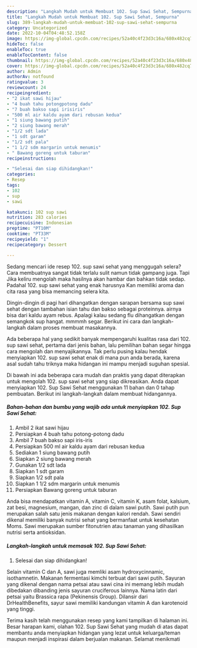 ```yaml
---
description: "Langkah Mudah untuk Membuat 102. Sup Sawi Sehat, Sempurna"
title: "Langkah Mudah untuk Membuat 102. Sup Sawi Sehat, Sempurna"
slug: 389-langkah-mudah-untuk-membuat-102-sup-sawi-sehat-sempurna
category: Uncategorized
date: 2022-10-04T04:48:52.158Z
image: https://img-global.cpcdn.com/recipes/52a40c4f23d3c16a/680x482cq70/102-sup-sawi-sehat-foto-resep-utama.jpg
hideToc: false
enableToc: true
enableTocContent: false
thumbnail: https://img-global.cpcdn.com/recipes/52a40c4f23d3c16a/680x482cq70/102-sup-sawi-sehat-foto-resep-utama.jpg
cover: https://img-global.cpcdn.com/recipes/52a40c4f23d3c16a/680x482cq70/102-sup-sawi-sehat-foto-resep-utama.jpg
author: Admin
authorAv: notfound
ratingvalue: 3
reviewcount: 24
recipeingredient:
- "2 ikat sawi hijau"
- "4 buah tahu potongpotong dadu"
- "7 buah bakso sapi irisiris"
- "500 ml air kaldu ayam dari rebusan kedua"
- "1 siung bawang putih"
- "2 siung bawang merah"
- "1/2 sdt lada"
- "1 sdt garam"
- "1/2 sdt pala"
- "1 1/2 sdm margarin untuk menumis"
- " Bawang goreng untuk taburan"
recipeinstructions:

- "Selesai dan siap dihidangkan!"
categories:
- Resep
tags:
- 102
- sup
- sawi

katakunci: 102 sup sawi 
nutrition: 283 calories
recipecuisine: Indonesian
preptime: "PT10M"
cooktime: "PT33M"
recipeyield: "1"
recipecategory: Dessert

---
```



Sedang mencari ide resep 102. sup sawi sehat yang menggugah selera? Cara membuatnya sangat tidak terlalu sulit namun tidak gampang juga. Tapi Jika keliru mengolah maka hasilnya akan hambar dan bahkan tidak sedap. Padahal 102. sup sawi sehat yang enak harusnya Kan memiliki aroma dan cita rasa yang bisa memancing selera kita.


Dingin-dingin di pagi hari dihangatkan dengan sarapan bersama sup sawi sehat dengan tambahan isian tahu dan bakso sebagai proteinnya. airnya bisa dari kaldu ayam rebus. Apalagi kalau sedang flu dihangatkan dengan semangkok sup hangat. mmmmh segar. Berikut ini cara dan langkah-langkah dalam proses membuat masakannya.

Ada beberapa hal yang sedikit banyak mempengaruhi kualitas rasa dari 102. sup sawi sehat, pertama dari jenis bahan, lalu pemilihan bahan segar hingga cara mengolah dan menyajikannya. Tak perlu pusing kalau hendak menyiapkan 102. sup sawi sehat enak di mana pun anda berada, karena asal sudah tahu triknya maka hidangan ini mampu menjadi suguhan spesial.


Di bawah ini ada beberapa cara mudah dan praktis yang dapat diterapkan untuk mengolah 102. sup sawi sehat yang siap dikreasikan. Anda dapat menyiapkan 102. Sup Sawi Sehat menggunakan 11 bahan dan 0 tahap pembuatan. Berikut ini langkah-langkah dalam membuat hidangannya.

<!--inarticleads1-->

##### Bahan-bahan dan bumbu yang wajib ada untuk menyiapkan 102. Sup Sawi Sehat:

1. Ambil 2 ikat sawi hijau
1. Persiapkan 4 buah tahu potong-potong dadu
1. Ambil 7 buah bakso sapi iris-iris
1. Persiapkan 500 ml air kaldu ayam dari rebusan kedua
1. Sediakan 1 siung bawang putih
1. Siapkan 2 siung bawang merah
1. Gunakan 1/2 sdt lada
1. Siapkan 1 sdt garam
1. Siapkan 1/2 sdt pala
1. Siapkan 1 1/2 sdm margarin untuk menumis
1. Persiapkan  Bawang goreng untuk taburan


Anda bisa mendapatkan vitamin A, vitamin C, vitamin K, asam folat, kalsium, zat besi, magnesium, mangan, dan zinc di dalam sawi putih. Sawi putih pun merupakan salah satu jenis makanan dengan kalori rendah. Sawi sendiri dikenal memiliki banyak nutrisi sehat yang bermanfaat untuk kesehatan Moms. Sawi merupakan sumber fitonutrien atau tanaman yang dihasilkan nutrisi serta antioksidan. 

<!--inarticleads2-->

##### Langkah-langkah untuk memasak 102. Sup Sawi Sehat:


1. Selesai dan siap dihidangkan!

Selain vitamin C dan A, sawi juga memliki asam hydroxycinnamic, isothamnetin. Makanan fermentasi kimchi terbuat dari sawi putih. Sayuran yang dikenal dengan nama petsai atau sawi cina ini memang lebih mudah dibedakan dibanding jenis sayuran cruciferous lainnya. Nama latin dari petsai yaitu Brassica rapa (Pekinensis Group). Dilansir dari DrHealthBenefits, sayur sawi memiliki kandungan vitamin A dan karotenoid yang tinggi. 

Terima kasih telah menggunakan resep yang kami tampilkan di halaman ini. Besar harapan kami, olahan 102. Sup Sawi Sehat yang mudah di atas dapat membantu anda menyiapkan hidangan yang lezat untuk keluarga/teman maupun menjadi inspirasi dalam berjualan makanan. Selamat menikmati
